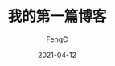 ---
layout:     post
title:      我的第一篇博客
subtitle:   
date:       2021-04-12
author:     FengC
header-img: img/post-bg-ios9-web.jpg
catalog: 	true
tags:
    - 日常
    - 学习
---